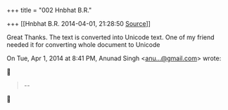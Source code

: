 +++
title = "002 Hnbhat B.R."

+++
[[Hnbhat B.R.	2014-04-01, 21:28:50 [Source](https://groups.google.com/g/samskrita/c/4HyvHGJXgSk)]]



  

Great Thanks. The text is converted into Unicode text. One of my friend needed it for converting whole document to Unicode

  

  

  
  

On Tue, Apr 1, 2014 at 8:41 PM, Anunad Singh \<[anu...@gmail.com]()\> wrote:  



> --  



